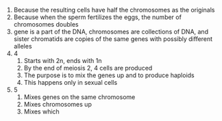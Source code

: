 1. Because the resulting cells have half the chromosomes as the originals
2. Because when the sperm fertilizes the eggs, the number of chromosomes doubles
3. gene is a part of the DNA, chromosomes are collections of DNA, and sister chromatids are copies of the same genes with possibly different alleles
4. 4
	1. Starts with 2n, ends with 1n
	2. By the end of meiosis 2, 4 cells are produced
	3. The purpose is to mix the genes up and to produce haploids
	4. This happens only in sexual cells
5. 5
	1. Mixes genes on the same chromosome
	2. Mixes chromosomes up
	3. Mixes which 